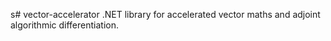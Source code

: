 s# vector-accelerator
.NET library for accelerated vector maths and adjoint algorithmic differentiation.
